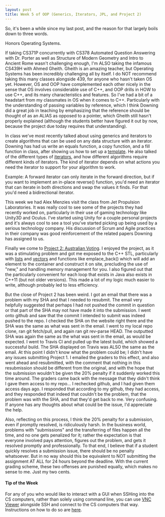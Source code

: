 ```yaml
---
layout: post
title: Week 5 of OOP (Generics, Iterators, JPL, and Project 2)
---
```


So, it's been a while since my last post, and the reason for that largely boils down to three words.

Honors Operating Systems.

If taking CS371P concurrently with CS378 Automated Question Answering with Dr. Porter as well as Structure of Modern Geometry and Intro to Ancient Rome wasn't challenging enough, I'm ALSO taking the infamous CS439H with Ahmed Gheith. Gheith is an amazing teacher, but Operating Systems has been incredibly challenging all by itself. I do NOT recommend taking this many classes alongside 439, for anyone who hasn't taken OS yet. However, OS and OOP have complemented each other nicely in the sense that OS involves considerable use of C++, and OOP drills in HOW to use C++, and its many characteristics and features. So I've had a bit of a headstart from my classmates in OS when it comes to C++. Particularly with the understanding of passing variables by reference, which I think Downing did a great job in teaching by emphasizing that the reference should be thought of as an ALIAS as opposed to a pointer, which Gheith still hasn't properly explained (although the students better have figured it out by now, because the project due today requires that understanding).

In class we've most recently talked about using generics and iterators to create algorithms that can be used on any data structure with an iterator. Downing has had us write an equals function, a copy function, and a fill function in class, after showing us how to set up a [template](http://www.codeproject.com/Articles/257589/An-Idiots-Guide-to-Cplusplus-Templates-Part). He also talked of the different types of [iterators](http://www.cplusplus.com/reference/iterator/), and how different algorithms require different kinds of iterators. The kind of iterator depends on what actions you need the iterator to support for your algorithm to work.

Example: A forward iterator can only iterate in the forward direction, but if you want to implement an in-place reverse() function, you'd need an iterator that can iterate in both directions and swap the values it finds. For that you'd need a bidirectional iterator.

This week we had Alex Menzies visit the class from Jet Propulsion Laboratories. It was really cool to see some of the projects they had recently worked on, particularly in their use of gaming technology like Unity3D and Oculus. I've started using Unity for a couple personal projects and it's always cool to see a tool you've started picking up being used by a serious technology company. His discussion of Scrum and Agile practices in their company was good reinforcement of the related papers Downing has assigned to us.

Finally we come to [Project 2: Australian Voting](http://uva.onlinejudge.org/index.php?option=com_onlinejudge&Itemid=8&category=13&page=show_problem&problem=1083). I enjoyed the project, as it was a stimulating problem and got me exposed to the C++ STL, particularly with [lists](http://www.cplusplus.com/reference/list/list/) and [vectors](http://www.cplusplus.com/reference/vector/vector/) and functions like emplace_back() which will add an element to the container and construct it on site, precluding the use of "new," and handling memory management for you. I also figured out that the particularly convenient for each loop that exists in Java also exists in C++11 (but not older versions). This made a lot of my logic much easier to write, although probably led to less efficiency.

But the close of Project 2 has been weird. I got an email that there was a problem with my SHA and that I needed to resubmit. The email very helpfully suggested that perhaps I had not pushed the commit in question or that part of the SHA may not have made it into the submission. I went onto github and saw that the commit I intended to submit was indeed pushed to the repo. I checked the SHA on the website right there and the SHA was the same as what was sent in the email. I went to my local repo clone, ran git fetch/pull, and again ran git rev-parse HEAD. The outputted SHA was again the same as the what was sent in the email, as would be expected. I went to Travis CI and pulled up the latest build, which showed a successful build. The SHA displayed on Travis was ALSO the same as the email. At this point I didn't know what the problem could be; I didn't have any issues submitting Project 1. I emailed the graders to this effect, and also went ahead and resubmitted, with the comment that nothing in this resubmission should be different from the original, and with the hope that the submission wouldn't be given the 20% penalty if it suddenly worked this time around. The graders came back with the message that they didn't think I gave them access to my repo... I rechecked github, and I had given them access days ago. I responded that according to my github, they had access, and they responded that indeed that couldn't be the problem, that the problem was with the SHA, and that they'd get back to me. Very confusing. If anyone has any thoughts about what could be the issue, I'd appreciate the help.

Also, reflecting on this process, I think the 20% penalty for a submission, even if promptly resolved, is ridiculously harsh. In the business world, problems with "submissions" and the transferring of files happen all the time, and no one gets penalized for it; rather the expectation is that everyone involved pays attention, figures out the problem, and gets it resolved promptly and professionally. To that end, I believe that if a student quickly resolves a submission issue, there should be no penalty whatsoever. But in no way should this be equivalent to NOT submitting the assignment AT ALL for 24 hours beyond the deadline. With the current grading scheme, these two offenses are punished equally, which makes no sense to me. Just my two cents.

#### Tip of the Week

For any of you who would like to interact with a GUI when SSHing into the CS computers, rather than solely using command line, you can use [VNC Viewer](https://www.realvnc.com/download/viewer/) alongside SSH and connect to the CS computers that way. Instructions on how to do so are [here](http://www.science.smith.edu/~ejensen/vncssh.html).


